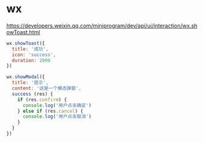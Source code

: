 # wx

https://developers.weixin.qq.com/miniprogram/dev/api/ui/interaction/wx.showToast.html

```js
wx.showToast({
  title: '成功',
  icon: 'success',
  duration: 2000
})
```

```js
wx.showModal({
  title: '提示',
  content: '这是一个模态弹窗',
  success (res) {
    if (res.confirm) {
      console.log('用户点击确定')
    } else if (res.cancel) {
      console.log('用户点击取消')
    }
  }
})
```
